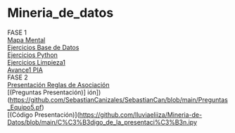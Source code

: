 # Mineria_de_datos
FASE 1  
[Mapa Mental](https://github.com/KatiaOrtiz20/Mineria_de_datos/blob/main/MapaMental_1_1799830.pdf)    
[Ejercicios Base de Datos](https://github.com/KatiaOrtiz20/Mineria_de_datos/blob/main/Equipo5-%20Ejercicio%20Base%20de%20Datos.pdf)  
[Ejercicios Python](https://github.com/KatiaOrtiz20/Mineria_de_datos/blob/main/EjerciciosBasicosPython1.ipynb)  
[Ejercicios Limpieza1](https://github.com/KatiaOrtiz20/Mineria_de_datos/blob/main/Ej_Limpieza_Equipo5.ipynb)  
[Avance1 PIA](https://github.com/KatiaOrtiz20/Mineria_de_datos/blob/main/Avance1_PIA_Equipo5.ipynb)  
FASE 2  
[Presentación Reglas de Asociación](https://github.com/KatiaOrtiz20/Mineria_de_datos/blob/main/Presentaci%C3%B3n_ReglasdeAsociaci%C3%B3n_Equipo5.pdf)  
[(Preguntas Presentación)] ión])(https://github.com/SebastianCanizales/SebastianCan/blob/main/Preguntas_Equipo5.pf)  
[(Código Presentación)](https://github.com/lluviaeliiza/Mineria-de-Datos/blob/main/C%C3%B3digo_de_la_presentaci%C3%B3n.ipy
 
